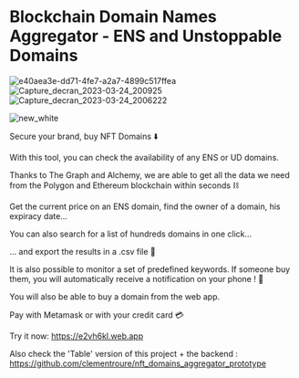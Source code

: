 # Blockchain Domain Names Aggregator - ENS and Unstoppable Domains

![e40aea3e-dd71-4fe7-a2a7-4899c517ffea](https://user-images.githubusercontent.com/13381610/235974986-8e73d1a7-2e19-4fdb-ac0d-fa4b878fafa2.png)
![Capture_decran_2023-03-24_200925](https://user-images.githubusercontent.com/13381610/235974920-e15c61c1-c6cb-43f6-b32b-9bbe8091c8ae.png)
![Capture_decran_2023-03-24_2006222](https://user-images.githubusercontent.com/13381610/235974930-d34438cc-48da-48db-972b-b35d808f4d17.png)

![new_white](https://user-images.githubusercontent.com/13381610/235975018-1676a0a3-c2aa-42f0-8de8-622bfc814627.png)

Secure your brand, buy NFT Domains ⬇️

With this tool, you can check the availability of any ENS or UD domains.

Thanks to The Graph and Alchemy, we are able to get all the data we need from the Polygon and Ethereum blockchain within seconds ⛓️

Get the current price on an ENS domain, find the owner of a domain, his expiracy date...

You can also search for a list of hundreds domains in one click...

... and export the results in a .csv file 📂

It is also possible to monitor a set of predefined keywords. If someone buy them, you will automatically receive a notification on your phone ! 📱

You will also be able to buy a domain from the web app. 

Pay with Metamask or with your credit card 💳

Try it now: https://e2vh6kl.web.app

Also check the 'Table' version of this project + the backend : https://github.com/clementroure/nft_domains_aggregator_prototype
